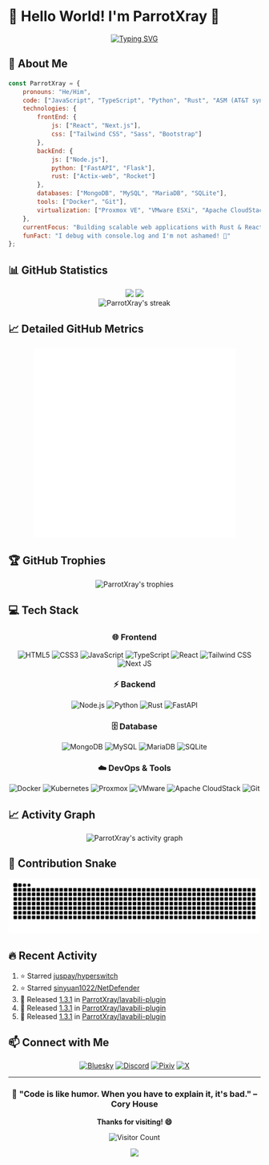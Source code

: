 # 👋 Hello World! I'm ParrotXray 🦜

<div align="center">
  
[![Typing SVG](https://readme-typing-svg.herokuapp.com?font=Fira+Code&size=24&pause=1000&color=36BCF7&center=true&vCenter=true&width=600&lines=Welcome+to+my+GitHub+Profile!;Software+Engineer+%F0%9F%9A%80;DevOps+%26+Infrastructure+Specialist+%E2%9A%A1;Always+learning+new+technologies+%F0%9F%93%9A;Building+amazing+projects+%E2%9C%A8)](https://git.io/typing-svg)

</div>

## 🚀 About Me

```javascript
const ParrotXray = {
    pronouns: "He/Him",
    code: ["JavaScript", "TypeScript", "Python", "Rust", "ASM (AT&T syntax)"],
    technologies: {
        frontEnd: {
            js: ["React", "Next.js"],
            css: ["Tailwind CSS", "Sass", "Bootstrap"]
        },
        backEnd: {
            js: ["Node.js"],
            python: ["FastAPI", "Flask"],
            rust: ["Actix-web", "Rocket"]
        },
        databases: ["MongoDB", "MySQL", "MariaDB", "SQLite"],
        tools: ["Docker", "Git"],
        virtualization: ["Proxmox VE", "VMware ESXi", "Apache CloudStack"]
    },
    currentFocus: "Building scalable web applications with Rust & React",
    funFact: "I debug with console.log and I'm not ashamed! 🐛"
};
```

## 📊 GitHub Statistics

<div align="center">
  <img height="180em" src="https://github-readme-stats.vercel.app/api?username=ParrotXray&show_icons=true&theme=tokyonight&include_all_commits=true&count_private=true"/>
  <img height="180em" src="https://github-readme-stats.vercel.app/api/top-langs/?username=ParrotXray&layout=compact&langs_count=8&theme=tokyonight"/>
</div>

<div align="center">
  <img src="https://github-readme-streak-stats.herokuapp.com/?user=ParrotXray&theme=tokyonight" alt="ParrotXray's streak"/>
</div>

## 📈 Detailed GitHub Metrics
<div align="center">
  <img src="./github-metrics.svg" alt="GitHub Metrics" width="80%"/>
</div>

## 🏆 GitHub Trophies
<div align="center">
  <img src="https://github-profile-trophy.vercel.app/?username=ParrotXray&theme=tokyonight&row=1&column=7" alt="ParrotXray's trophies"/>
</div>

## 💻 Tech Stack

<div align="center">

### 🌐 Frontend
![HTML5](https://img.shields.io/badge/html5-%23E34F26.svg?style=for-the-badge&logo=html5&logoColor=white)
![CSS3](https://img.shields.io/badge/css3-%231572B6.svg?style=for-the-badge&logo=css3&logoColor=white)
![JavaScript](https://img.shields.io/badge/javascript-%23323330.svg?style=for-the-badge&logo=javascript&logoColor=%23F7DF1E)
![TypeScript](https://img.shields.io/badge/typescript-%23007ACC.svg?style=for-the-badge&logo=typescript&logoColor=white)
![React](https://img.shields.io/badge/react-%2320232a.svg?style=for-the-badge&logo=react&logoColor=%2361DAFB)
![Tailwind CSS](https://img.shields.io/badge/tailwindcss-%2338B2AC.svg?style=for-the-badge&logo=tailwind-css&logoColor=white)
![Next JS](https://img.shields.io/badge/Next-black?style=for-the-badge&logo=next.js&logoColor=white)

### ⚡ Backend
![Node.js](https://img.shields.io/badge/node.js-6DA55F?style=for-the-badge&logo=node.js&logoColor=white)
![Python](https://img.shields.io/badge/python-3670A0?style=for-the-badge&logo=python&logoColor=ffdd54)
![Rust](https://img.shields.io/badge/rust-%23000000.svg?style=for-the-badge&logo=rust&logoColor=white)
![FastAPI](https://img.shields.io/badge/FastAPI-005571?style=for-the-badge&logo=fastapi)

### 🗄️ Database
![MongoDB](https://img.shields.io/badge/MongoDB-%234ea94b.svg?style=for-the-badge&logo=mongodb&logoColor=white)
![MySQL](https://img.shields.io/badge/mysql-%2300f.svg?style=for-the-badge&logo=mysql&logoColor=white)
![MariaDB](https://img.shields.io/badge/MariaDB-003545?style=for-the-badge&logo=mariadb&logoColor=white)
![SQLite](https://img.shields.io/badge/sqlite-%2307405e.svg?style=for-the-badge&logo=sqlite&logoColor=white)

### ☁️ DevOps & Tools
![Docker](https://img.shields.io/badge/docker-%230db7ed.svg?style=for-the-badge&logo=docker&logoColor=white)
![Kubernetes](https://img.shields.io/badge/kubernetes-%23326ce5.svg?style=for-the-badge&logo=kubernetes&logoColor=white)
![Proxmox](https://img.shields.io/badge/Proxmox-E57000?style=for-the-badge&logo=proxmox&logoColor=white)
![VMware](https://img.shields.io/badge/VMware-607078?style=for-the-badge&logo=vmware&logoColor=white)
![Apache CloudStack](https://img.shields.io/badge/Apache%20CloudStack-1182C2?style=for-the-badge&logo=apache&logoColor=white)
![Git](https://img.shields.io/badge/git-%23F05033.svg?style=for-the-badge&logo=git&logoColor=white)

</div>

## 📈 Activity Graph
<div align="center">
  <img src="https://github-readme-activity-graph.vercel.app/graph?username=ParrotXray&theme=tokyo-night&bg_color=1a1b27&color=70a5fd&line=70a5fd&point=ffeb95&area=true&hide_border=true" alt="ParrotXray's activity graph"/>
</div>

## 🐍 Contribution Snake
<div align="center">
  <picture>
    <source media="(prefers-color-scheme: dark)" srcset="https://raw.githubusercontent.com/ParrotXray/ParrotXray/output/github-contribution-grid-snake-dark.svg">
    <source media="(prefers-color-scheme: light)" srcset="https://raw.githubusercontent.com/ParrotXray/ParrotXray/output/github-contribution-grid-snake.svg">
    <img alt="github contribution grid snake animation" src="https://raw.githubusercontent.com/ParrotXray/ParrotXray/output/github-contribution-grid-snake.svg">
  </picture>
</div>

## 🔥 Recent Activity
<!--RECENT_ACTIVITY:start-->
1. ⭐ Starred [juspay/hyperswitch](https://github.com/juspay/hyperswitch)<br>
2. ⭐ Starred [sinyuan1022/NetDefender](https://github.com/sinyuan1022/NetDefender)<br>
3. 🚀 Released [1.3.1](https://github.com/ParrotXray/lavabili-plugin/releases/tag/1.3.1) in [ParrotXray/lavabili-plugin](https://github.com/ParrotXray/lavabili-plugin)<br>
4. 🚀 Released [1.3.1](https://github.com/ParrotXray/lavabili-plugin/releases/tag/1.3.1) in [ParrotXray/lavabili-plugin](https://github.com/ParrotXray/lavabili-plugin)<br>
5. 🚀 Released [1.3.1](https://github.com/ParrotXray/lavabili-plugin/releases/tag/1.3.1) in [ParrotXray/lavabili-plugin](https://github.com/ParrotXray/lavabili-plugin)<br>
<!--RECENT_ACTIVITY:end-->

## 📫 Connect with Me

<div align="center">

[![Bluesky](https://img.shields.io/badge/Bluesky-0085FF?style=for-the-badge&logo=bluesky&logoColor=white)](https://bsky.app/profile/cockatoochino.bsky.social)
[![Discord](https://img.shields.io/badge/Discord-%235865F2.svg?style=for-the-badge&logo=discord&logoColor=white)](https://discord.gg/W9WeC77DPZ)
[![Pixiv](https://img.shields.io/badge/Pixiv-0096FA?style=for-the-badge&logo=pixiv&logoColor=white)](https://www.pixiv.net/users/59922240)
[![X](https://img.shields.io/badge/X-%23000000.svg?style=for-the-badge&logo=X&logoColor=white)](https://twitter.com/CockatooChino)

</div>

---

<div align="center">
  
### 🌟 "Code is like humor. When you have to explain it, it's bad." – Cory House

**Thanks for visiting! 😄**

![Visitor Count](https://visitor-badge.laobi.icu/badge?page_id=ParrotXray.ParrotXray&left_color=gray&right_color=blue)

</div>

<p align="center">
     <img src="https://capsule-render.vercel.app/api?type=waving&color=gradient&height=100&section=footer"/>
</p>

